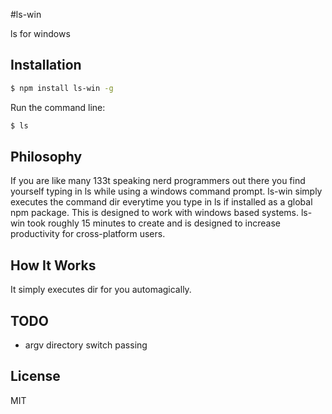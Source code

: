 #ls-win

ls for windows

## Installation

```bash
$ npm install ls-win -g
```

  Run the command line:

```bash
$ ls
```

## Philosophy

  If you are like many 133t speaking nerd programmers out there you find yourself typing in ls
  while using a windows command prompt. ls-win simply executes the command dir everytime you type
  in ls if installed as a global npm package. This is designed to work with windows based systems.
  ls-win took roughly 15 minutes to create and is designed to increase productivity for cross-platform
  users.

## How It Works

  It simply executes dir for you automagically.

## TODO
  - argv directory switch passing

## License

  MIT

